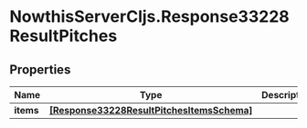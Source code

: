 # NowthisServerCljs.Response33228ResultPitches

## Properties
Name | Type | Description | Notes
------------ | ------------- | ------------- | -------------
**items** | [**[Response33228ResultPitchesItemsSchema]**](Response33228ResultPitchesItemsSchema.md) |  | 


